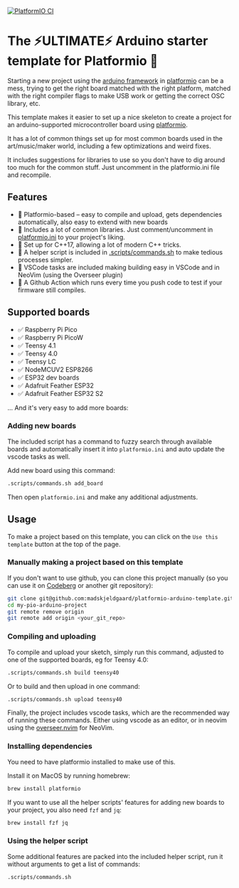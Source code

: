 [![PlatformIO CI](https://github.com/madskjeldgaard/platformio-arduino-template/actions/workflows/build.yml/badge.svg)](https://github.com/madskjeldgaard/platformio-arduino-template/actions/workflows/build.yml)

# The ⚡ULTIMATE⚡ Arduino starter template for Platformio 🐩

Starting a new project using the [arduino framework](https://www.arduino.cc/) in [platformio](https://platformio.org/) can be a mess, trying to get the right board matched with the right platform, matched with the right compiler flags to make USB work or getting the correct OSC library, etc.

This template makes it easier to set up a nice skeleton to create a project for an arduino-supported microcontroller board using [platformio](https://platformio.org/).

It has a lot of common things set up for most common boards used in the art/music/maker world, including a few optimizations and weird fixes. 

It includes suggestions for libraries to use so you don't have to dig around too much for the common stuff. Just uncomment in the platformio.ini file and recompile.

## Features

- 🐩 Platformio-based – easy to compile and upload, gets dependencies automatically, also easy to extend with new boards
- 🐩 Includes a lot of common libraries. Just comment/uncomment in [platformio.ini](platformio.ini) to your project's liking.
- 🐩 Set up for C++17, allowing a lot of modern C++ tricks.
- 🐩 A helper script is included in [.scripts/commands.sh](.scripts/commands.sh) to make tedious processes simpler.
- 🐩 VSCode tasks are included making building easy in VSCode and in NeoVim (using the Overseer plugin)
- 🐩 A Github Action which runs every time you push code to test if your firmware still compiles.

## Supported boards

- ✅ Raspberry Pi Pico
- ✅ Raspberry Pi PicoW
- ✅ Teensy 4.1
- ✅ Teensy 4.0
- ✅ Teensy LC
- ✅ NodeMCUV2 ESP8266 
- ✅ ESP32 dev boards
- ✅ Adafruit Feather ESP32
- ✅ Adafruit Feather ESP32 S2

... And it's very easy to add more boards:

### Adding new boards

The included script has a command to fuzzy search through available boards and automatically insert it into `platformio.ini` and auto update the vscode tasks as well.
 
Add new board using this command:
```bash
.scripts/commands.sh add_board
```

Then open `platformio.ini` and make any additional adjustments.

## Usage

To make a project based on this template, you can click on the `Use this template` button at the top of the page. 

### Manually making a project based on this template

If you don't want to use github, you can clone this project manually (so you can use it on [Codeberg](https://codeberg.org/) or another git repository):

```bash
git clone git@github.com:madskjeldgaard/platformio-arduino-template.git my-pio-arduino-project
cd my-pio-arduino-project
git remote remove origin
git remote add origin <your_git_repo>
```

### Compiling and uploading

To compile and upload your sketch, simply run this command, adjusted to one of the supported boards, eg for Teensy 4.0:

```bash
.scripts/commands.sh build teensy40
```

Or to build and then upload in one command:
```bash
.scripts/commands.sh upload teensy40
```

Finally, the project includes vscode tasks, which are the recommended way of running these commands. Either using vscode as an editor, or in neovim using the [overseer.nvim](https://github.com/stevearc/overseer.nvim) for NeoVim.

### Installing dependencies

You need to have platformio installed to make use of this.

Install it on MacOS by running homebrew:

```bash
brew install platformio
```
If you want to use all the helper scripts' features for adding new boards to your project, you also need `fzf` and `jq`:

```bash
brew install fzf jq
```

### Using the helper script

Some additional features are packed into the included helper script, run it without arguments to get a list of commands:

```bash
.scripts/commands.sh
```
